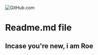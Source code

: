 
![GitHub.com](https://avatars.githubusercontent.com/u/97828964?v=4)
# Readme.md file
## Incase you're new, i am Roe
